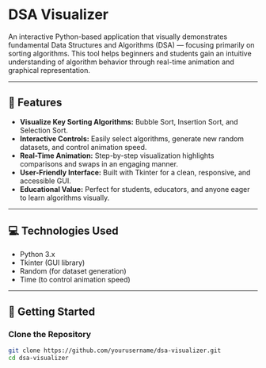 # DSA Visualizer

An interactive Python-based application that visually demonstrates fundamental Data Structures and Algorithms (DSA) — focusing primarily on sorting algorithms. This tool helps beginners and students gain an intuitive understanding of algorithm behavior through real-time animation and graphical representation.

---

## 🚀 Features

- **Visualize Key Sorting Algorithms:** Bubble Sort, Insertion Sort, and Selection Sort.
- **Interactive Controls:** Easily select algorithms, generate new random datasets, and control animation speed.
- **Real-Time Animation:** Step-by-step visualization highlights comparisons and swaps in an engaging manner.
- **User-Friendly Interface:** Built with Tkinter for a clean, responsive, and accessible GUI.
- **Educational Value:** Perfect for students, educators, and anyone eager to learn algorithms visually.

---

## 💻 Technologies Used

- Python 3.x
- Tkinter (GUI library)
- Random (for dataset generation)
- Time (to control animation speed)

---

## 🎯 Getting Started

### Clone the Repository
```bash
git clone https://github.com/yourusername/dsa-visualizer.git
cd dsa-visualizer
